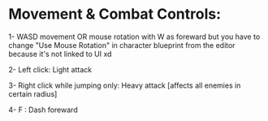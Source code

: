 # Movement & Combat Controls:
1- WASD movement OR mouse rotation with W as foreward but you have to change "Use Mouse Rotation" in character blueprint from the editor because it's not linked to UI xd

2- Left click: Light attack

3- Right click while jumping only: Heavy attack [affects all enemies in certain radius]

4- F : Dash foreward

